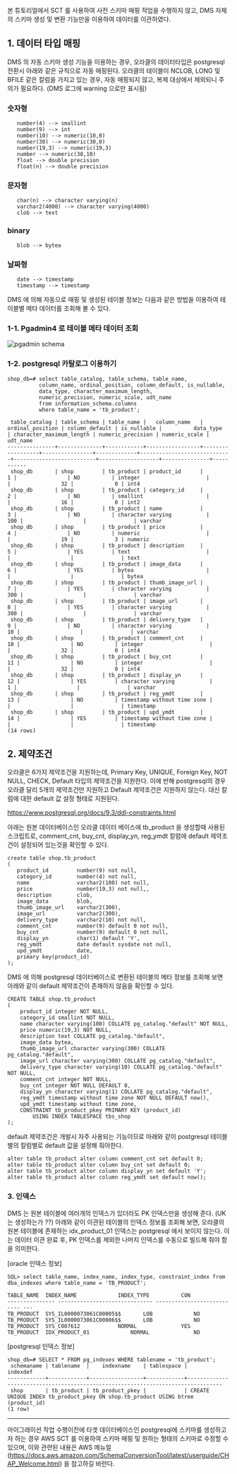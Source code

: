 본 튜토리얼에서 SCT 를 사용하여 사전 스키마 매핑 작업을 수행하지 않고, DMS 자체의 스키마 생성 및 변환 기능만을 이용하여 데이터를 이관하였다.

## 1. 데이터 타입 매핑 ##

DMS 의 자동 스키마 생성 기능을 이용하는 경우, 오라클의 데이터타입은 postgresql 전환시 아래와 같은 규칙으로 자동 매핑된다.
오라클의 테이블이 NCLOB, LONG 및 BFILE 같은 칼럼을 가지고 있는 경우, 자동 매핑되지 않고, 복제 대상에서 제외되니 주의가 필요하다. (DMS 로그에 warning 으로만 표시됨)

### 숫자형 ###
       number(4) --> smallint
       number(9) --> int
       number(10) --> numeric(10,0)
       number(30) --> numeric(30,0)
       number(19,3) --> numeric(19,3)
       number --> numeric(38,10)
       float --> double precision
       float(n) --> double precision
       
### 문자형 ###
       char(n) --> character varying(n)
       varchar2(4000) --> character varying(4000)
       clob --> text

### binary ###
       blob --> bytea

### 날짜형 ###
       date --> timestamp
       timestamp --> timestamp

DMS 에 의해 자동으로 매핑 및 생성된 테이블 정보는 다음과 같은 방법을 이용하여 테이블별 메타 데이터를 조회해 볼 수 있다.  

### 1-1. Pgadmin4 로 테이블 메타 데이터 조회 ###

![pgadmin schema](https://github.com/gnosia93/postgres-terraform/blob/main/images/pgadmin-schema-table.png)

### 1-2. postgresql 카탈로그 이용하기 ###

```
shop_db=# select table_catalog, table_schema, table_name, 
          column_name, ordinal_position, column_default, is_nullable, 
          data_type, character_maximum_length, 
          numeric_precision, numeric_scale, udt_name
          from information_schema.columns
          where table_name = 'tb_product';
          
 table_catalog | table_schema | table_name |   column_name   | ordinal_position | column_default | is_nullable |          data_type          | character_maximum_length | numeric_precision | numeric_scale | udt_name  
---------------+--------------+------------+-----------------+------------------+----------------+-------------+-----------------------------+--------------------------+-------------------+---------------+-----------
 shop_db       | shop         | tb_product | product_id      |                1 |                | NO          | integer                     |                          |                32 |             0 | int4
 shop_db       | shop         | tb_product | category_id     |                2 |                | NO          | smallint                    |                          |                16 |             0 | int2
 shop_db       | shop         | tb_product | name            |                3 |                | NO          | character varying           |                      100 |                   |               | varchar
 shop_db       | shop         | tb_product | price           |                4 |                | NO          | numeric                     |                          |                19 |             3 | numeric
 shop_db       | shop         | tb_product | description     |                5 |                | YES         | text                        |                          |                   |               | text
 shop_db       | shop         | tb_product | image_data      |                6 |                | YES         | bytea                       |                          |                   |               | bytea
 shop_db       | shop         | tb_product | thumb_image_url |                7 |                | YES         | character varying           |                      300 |                   |               | varchar
 shop_db       | shop         | tb_product | image_url       |                8 |                | YES         | character varying           |                      300 |                   |               | varchar
 shop_db       | shop         | tb_product | delivery_type   |                9 |                | NO          | character varying           |                       10 |                   |               | varchar
 shop_db       | shop         | tb_product | comment_cnt     |               10 |                | NO          | integer                     |                          |                32 |             0 | int4
 shop_db       | shop         | tb_product | buy_cnt         |               11 |                | NO          | integer                     |                          |                32 |             0 | int4
 shop_db       | shop         | tb_product | display_yn      |               12 |                | YES         | character varying           |                        1 |                   |               | varchar
 shop_db       | shop         | tb_product | reg_ymdt        |               13 |                | NO          | timestamp without time zone |                          |                   |               | timestamp
 shop_db       | shop         | tb_product | upd_ymdt        |               14 |                | YES         | timestamp without time zone |                          |                   |               | timestamp
(14 rows)
```


## 2. 제약조건 ##

오라클은 6가지 제약조건을 지원하는데, Primary Key, UNIQUE, Foreign Key, NOT NULL, CHECK, Default 타입의 제약조건을 지원한다. 이에 반해 
postgresql의 경우 오라클 달리 5개의 제약조건만 지원하고 Default 제약조건은 지원하지 않는다. 대신 칼럼에 대한 default 값 설정 형태로 지원된다. 

https://www.postgresql.org/docs/9.3/ddl-constraints.html


아래는 원본 데이터베이스인 오라클 데이터 베이스에 tb_product 을 생성할때 사용된 스크립트로, comment_cnt, buy_cnt, display_yn, reg_ymdt 칼럼에 default 제약조건이 설정되어 있는것을 확인할 수 있다. 
```
create table shop.tb_product 
(
   product_id         number(9) not null,
   category_id        number(4) not null,
   name               varchar2(100) not null,
   price              number(19,3) not null,,
   description        clob,
   image_data         blob,
   thumb_image_url    varchar2(300),
   image_url          varchar2(300),
   delivery_type      varchar2(10) not null,
   comment_cnt        number(9) default 0 not null,
   buy_cnt            number(9) default 0 not null,
   display_yn         char(1) default 'Y',
   reg_ymdt           date default sysdate not null,
   upd_ymdt           date,
   primary key(product_id)
);
```

DMS 에 의해 postgresql 데이터베이스로 변환된 테이블의 메타 정보를 조회해 보면 아래와 같이 default 제약조건이 존재하지 않음을 확인할 수 있다. 
```
CREATE TABLE shop.tb_product
(
    product_id integer NOT NULL,
    category_id smallint NOT NULL,
    name character varying(100) COLLATE pg_catalog."default" NOT NULL,
    price numeric(19,3) NOT NULL,
    description text COLLATE pg_catalog."default",
    image_data bytea,
    thumb_image_url character varying(300) COLLATE pg_catalog."default",
    image_url character varying(300) COLLATE pg_catalog."default",
    delivery_type character varying(10) COLLATE pg_catalog."default" NOT NULL,
    comment_cnt integer NOT NULL,
    buy_cnt integer NOT NULL DEFAULT 0,
    display_yn character varying(1) COLLATE pg_catalog."default",
    reg_ymdt timestamp without time zone NOT NULL DEFAULT now(),
    upd_ymdt timestamp without time zone,
    CONSTRAINT tb_product_pkey PRIMARY KEY (product_id)
        USING INDEX TABLESPACE tbs_shop
);
```

default 제약조건은 개발시 자주 사용되는 기능이므로 아래와 같이 postgresql 테이블별의 칼럼별로 default 값을 설정해 줘야한다.  
```
alter table tb_product alter column comment_cnt set default 0;
alter table tb_product alter column buy_cnt set default 0;
alter table tb_product alter column display_yn set default 'Y';
alter table tb_product alter column reg_ymdt set default now();
```


### 3. 인덱스 ###

DMS 는 원본 테이블에 여러개의 인덱스가 있더라도 PK 인덱스만을 생성해 준다. (UK 는 생성하는가 ??)
아래와 같이 이관된 테이블의 인덱스 정보를 조회해 보면, 오라클의 원본 테이블에 존재하는 idx_product_01 인덱스는 postgresql 에서 보이지 않는다. 
이는 데이터 이관 완료 후, PK 인덱스를 제외한 나머지 인덱스를 수동으로 빌드해 줘야 함을 의미한다. 

[oracle 인덱스 정보]
```
SQL> select table_name, index_name, index_type, constraint_index from dba_indexes where table_name = 'TB_PRODUCT';

TABLE_NAME	INDEX_NAME		       INDEX_TYPE		   CON
--------------- ------------------------------ --------------------------- ---
TB_PRODUCT	SYS_IL0000073061C00005$$       LOB			   NO
TB_PRODUCT	SYS_IL0000073061C00006$$       LOB			   NO
TB_PRODUCT	SYS_C007612		       NORMAL			   YES
TB_PRODUCT	IDX_PRODUCT_01		       NORMAL			   NO
```

[postgresql 인덱스 정보]
```
shop_db=# SELECT * FROM pg_indexes WHERE tablename = 'tb_product';
 schemaname | tablename  |    indexname    | tablespace |                                    indexdef                                     
------------+------------+-----------------+------------+---------------------------------------------------------------------------------
 shop       | tb_product | tb_product_pkey |            | CREATE UNIQUE INDEX tb_product_pkey ON shop.tb_product USING btree (product_id)
(1 row)
```


---

마이그레이션 작업 수행이전에 타겟 데이터베이스인 postgresql에 스키마를 생성하고자 하는 경우 AWS SCT 를 이용하여 스키마 매핑 및 원하는 형태의 스키마로 수정할 수 있으며, 이와 관련된 내용은 AWS 메뉴얼(https://docs.aws.amazon.com/SchemaConversionTool/latest/userguide/CHAP_Welcome.html) 을 참고하길 바란다.
